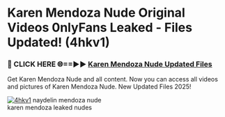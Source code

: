 # Karen Mendoza Nude Original Videos 0nlyFans Leaked - Files Updated! (4hkv1)

<h3>🔴 CLICK HERE 🌐==►► <a href="https://tinyurl.com/yrmya6cz" rel="nofollow">Karen Mendoza Nude Updated Files</a></h3>

Get Karen Mendoza Nude and all content. Now you can access all videos and pictures of Karen Mendoza Nude. New Updated Files 2025!

[![4hkv1](https://i.imgur.com/FMdXYCs.gif)](https://tinyurl.com/yrmya6cz)
naydelin mendoza nude<br>
karen mendoza leaked nudes